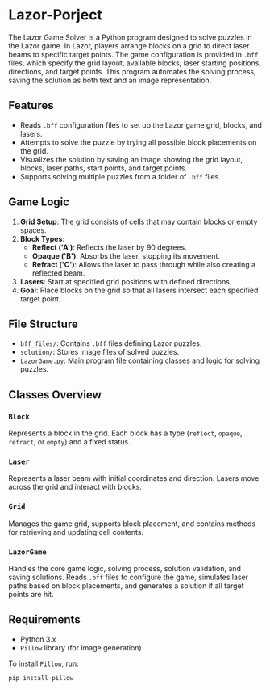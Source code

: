 # Lazor-Porject
The Lazor Game Solver is a Python program designed to solve puzzles in the Lazor game. In Lazor, players arrange blocks on a grid to direct laser beams to specific target points. The game configuration is provided in `.bff` files, which specify the grid layout, available blocks, laser starting positions, directions, and target points. This program automates the solving process, saving the solution as both text and an image representation.

## Features

- Reads `.bff` configuration files to set up the Lazor game grid, blocks, and lasers.
- Attempts to solve the puzzle by trying all possible block placements on the grid.
- Visualizes the solution by saving an image showing the grid layout, blocks, laser paths, start points, and target points.
- Supports solving multiple puzzles from a folder of `.bff` files.

## Game Logic

1. **Grid Setup**: The grid consists of cells that may contain blocks or empty spaces.
2. **Block Types**:
   - **Reflect ('A')**: Reflects the laser by 90 degrees.
   - **Opaque ('B')**: Absorbs the laser, stopping its movement.
   - **Refract ('C')**: Allows the laser to pass through while also creating a reflected beam.
3. **Lasers**: Start at specified grid positions with defined directions.
4. **Goal**: Place blocks on the grid so that all lasers intersect each specified target point.

## File Structure

- `bff_files/`: Contains `.bff` files defining Lazor puzzles.
- `solution/`: Stores image files of solved puzzles.
- `LazorGame.py`: Main program file containing classes and logic for solving puzzles.

## Classes Overview

### `Block`

Represents a block in the grid. Each block has a type (`reflect`, `opaque`, `refract`, or `empty`) and a fixed status.

### `Laser`

Represents a laser beam with initial coordinates and direction. Lasers move across the grid and interact with blocks.

### `Grid`

Manages the game grid, supports block placement, and contains methods for retrieving and updating cell contents.

### `LazorGame`

Handles the core game logic, solving process, solution validation, and saving solutions. Reads `.bff` files to configure the game, simulates laser paths based on block placements, and generates a solution if all target points are hit.

## Requirements

- Python 3.x
- `Pillow` library (for image generation)

To install `Pillow`, run:
```bash
pip install pillow
